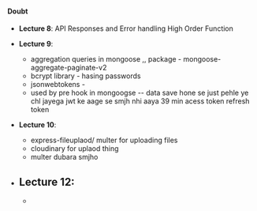 #### Doubt

- **Lecture 8**: API Responses and Error handling High Order Function
- **Lecture 9**: 
   - aggregation queries in mongoose ,, package - mongoose-aggregate-paginate-v2
   - bcrypt library - hasing passwords
   - jsonwebtokens - 
   - used by pre hook in mongoogse -- data save hone se just pehle ye chl jayega
   jwt ke aage se smjh nhi aaya 39 min acess token refresh token
- **Lecture 10**: 
   - express-fileuplaod/ multer for uploading files
   - cloudinary for uplaod thing
   - multer dubara smjho

- **Lecture 12**: 
   - 
   - 
   
